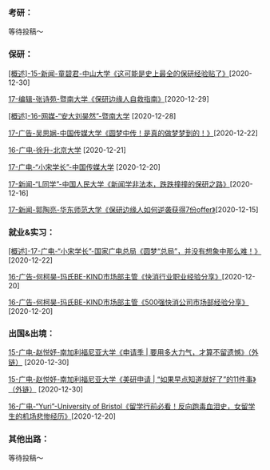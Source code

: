 ### 考研：

等待投稿～

### 保研：

[[概述]-15-新闻-童碧君-中山大学《这可能是史上最全的保研经验贴了》](升学就业/新闻传播学院/15-新闻-童碧君.md)[2020-12-30]

[17-编辑-张诗苑-暨南大学《保研边缘人自救指南》](升学就业/新闻传播学院/17-编辑-张诗苑.md)[2020-12-29]

[[概述]-16-网媒-“安大刘昊然”-暨南大学](升学就业/新闻传播学院/16-网媒-陈少宏.md) [2020-12-28]

[17-广告-吴思娴-中国传媒大学《圆梦中传！是真的做梦梦到的！》](升学就业/新闻传播学院/17-广告-吴思娴.md)[2020-12-22]

[16-广电-徐升-北京大学](升学就业/新闻传播学院/16-广电-徐升.md) [2020-12-21]

[17-广电-“小宋学长”-中国传媒大学](升学就业/新闻传播学院/17-广电-小宋学长.md) [2020-12-20]

[17-新闻-“L同学”-中国人民大学《新闻学非法本，跌跌撞撞的保研之路》](升学就业/新闻传播学院/17-新闻学-L同学.md)[2020-12-16]

[17-新闻-郭陶亮-华东师范大学《保研边缘人如何逆袭获得7份offer》](升学就业/新闻传播学院/17-新闻学-郭陶亮.md)[2020-12-15]

### 就业&实习：

[[概述]-17-广电-“小宋学长”-国家广电总局《圆梦“总局”，并没有想象中那么难！》](升学就业/新闻传播学院/17-广电-小宋学长2.md)[2020-12-22]

[16-广告-何柯昊-玛氏BE-KIND市场部主管《快消行业职业经验分享》](升学就业/新闻传播学院/16-广告-何柯昊.md)[2020-12-20]

[16-广告-何柯昊-玛氏BE-KIND市场部主管《500强快消公司市场部经验分享》](升学就业/新闻传播学院/16-广告-何柯昊2.md)[2020-12-20]

### 出国&出境：

[15-广电-赵悦妤-南加利福尼亚大学《申请季 | 要用多大力气，才算不留遗憾》（外链）](https://mp.weixin.qq.com/s/E_3Hxoj1TND0n2s5mkP4EQ) [2020-12-30]

[15-广电-赵悦妤-南加利福尼亚大学《美研申请 | “如果早点知道就好了”的11件事》（外链）](https://mp.weixin.qq.com/s/WS6Nb6S77nEyvscYZs_8xA) [2020-12-30]

[16-广电-“Yuri”-University of Bristol《留学行前必看！反向跑毒血泪史，女留学生的机场悲惨经历》](升学就业/新闻传播学院/16-广电-Yuri.md)[2020-12-20]

### 其他出路：

等待投稿～